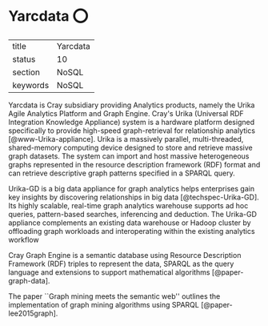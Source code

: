 # Yarcdata :o:


|          |              |
| -------- | ------------ |
| title    | Yarcdata     | 
| status   | 10           |
| section  | NoSQL        |
| keywords | NoSQL        |



Yarcdata is Cray subsidiary providing Analytics products, namely the
Urika Agile Analytics Platform and Graph Engine. Cray's Urika
(Universal RDF Integration Knowledge Appliance) system is a hardware
platform designed specifically to provide high-speed graph-retrieval
for relationship analytics [@www-Urika-appliance].  Urika is a
massively parallel, multi-threaded, shared-memory computing device
designed to store and retrieve massive graph datasets. The system can
import and host massive heterogeneous graphs represented in the
resource description framework (RDF) format and can retrieve
descriptive graph patterns specified in a SPARQL query.

Urika-GD is a big data appliance for graph analytics helps enterprises
gain key insights by discovering relationships in big
data [@techspec-Urika-GD].  Its highly scalable, real-time graph
analytics warehouse supports ad hoc queries, pattern-based searches,
inferencing and deduction. The Urika-GD appliance complements an
existing data warehouse or Hadoop cluster by offloading graph
workloads and interoperating within the existing analytics workflow

Cray Graph Engine is a semantic database using Resource Description
Framework (RDF) triples to represent the data, SPARQL as the query
language and extensions to support mathematical
algorithms [@paper-graph-data].

The paper ``Graph mining meets the semantic web'' outlines the
implementation of graph mining algorithms using
SPARQL [@paper-lee2015graph].



